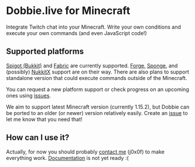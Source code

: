 Dobbie.live for Minecraft
====================

Integrate Twitch chat into your Minecraft. Write your own conditions and
execute your own commands (and even JavaScript code!)

Supported platforms
-------------------
[Spigot (Bukkit)](https://spigotmc.org/) and
[Fabric](https://fabricmc.net/) are currently supported.
[Forge](https://www.minecraftforge.net/),
[Sponge](https://www.spongepowered.org/), and (possibly)
[NukkitX](https://nukkitx.com/) support are on their way.
There are also plans to support standalone version that could
execute commands outside of the Minecraft.

You can request a new platform support or check progress on an
upcoming ones using
[issues](https://github.com/dobbie-live/dobbie-minecraft/issues?q=is%3Aissue+is%3Aopen+label%3Anewplatform).

We aim to support latest Minecraft version (currently 1.15.2),
but Dobbie can be ported to an older (or newer) version
relatively easily. Create an
[issue](https://github.com/dobbie-live/dobbie-minecraft/issues)
to let me know that you
need that!

How can I use it?
-----------------
Actually, for now you should probably
[contact me](https://j0x0f.dev) (j0x0f)
to make everything work.
[Documentation](https://docs.dobbie.live/?ref=github)
is not yet ready :(